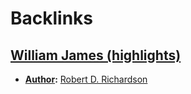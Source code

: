 
# Backlinks
## [William James (highlights)](<William James (highlights).md>)
- **[Author](<Author.md>):** [Robert D. Richardson](<Robert D. Richardson.md>)

